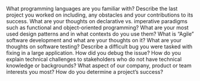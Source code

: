 What programming languages are you familiar with?
Describe the last project you worked on including, any obstacles and your contributions to its success.
What are your thoughts on declarative vs. imperative paradigms such as functional and object-oriented programming?
What are your most used design patterns and in what contexts do you use them?
What is “Agile” software development and what are your thoughts on it?
What are your thoughts on software testing?
Describe a difficult bug you were tasked with fixing in a large application. How did you debug the issue?
How do you explain technical challenges to stakeholders who do not have technical knowledge or backgrounds?
What aspect of our company, product or team interests you most?
How do you determine a project’s success?
